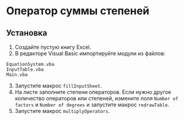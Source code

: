 # Оператор суммы степеней

## Установка

1. Создайте пустую книгу Excel.
2. В редакторе Visual Basic импортируйте модули из файлов:
```plaintext
EquationSystem.vba
InputTable.vba
Main.vba
```
3. Запустите макрос `fillInputSheet`.
4. На листе заполните степени операторов.
Если нужно другое количество операторов или степеней,
измените поля `Number of factors` и `Number of degrees` и запустите макрос `redrawTable`.
5. Запустите макрос `multiplyOperators`.
